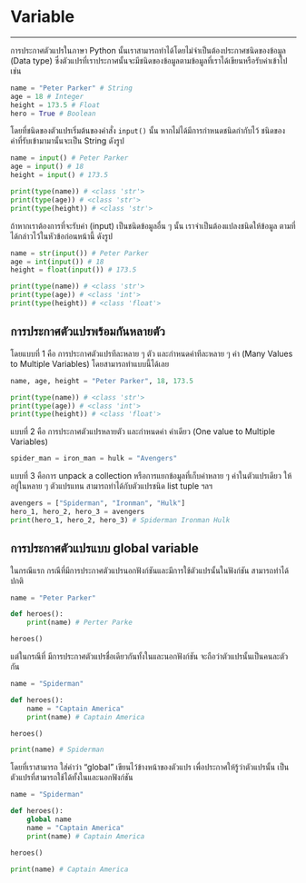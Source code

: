 # Variable

---

การประกาศตัวแปรในภาษา Python นั้นเราสามารถทำได้โดยไม่จำเป็นต้องประกาศชนิดของข้อมูล (Data type) ซึ่งตัวแปรที่เราประกาศนั้นจะมีชนิดของข้อมูลตามข้อมูลที่เราได้เขียนหรือรับค่าเข้าไปเช่น

```python
name = "Peter Parker" # String
age = 18 # Integer
height = 173.5 # Float
hero = True # Boolean
```

โดยที่ชนิดของตัวแปรเริ่มต้นของคำสั่ง ```input()``` นั้น หากไม่ได้มีการกำหนดชนิดกำกับไว้ ชนิดของค่าที่รับเข้ามามานั้นจะเป็น String ดังรูป

```python
name = input() # Peter Parker
age = input() # 18
height = input() # 173.5

print(type(name)) # <class 'str'>
print(type(age)) # <class 'str'>
print(type(height)) # <class 'str'>
```

ถ้าหากเราต้องการที่จะรับค่า (input) เป็นชนิดข้อมูลอื่น ๆ นั้น เราจำเป็นต้องแปลงชนิดให้ข้อมูล ตามที่ได้กล่าวไว้ในหัวข้อก่อนหน้านี้ ดังรูป

```python
name = str(input()) # Peter Parker
age = int(input()) # 18
height = float(input()) # 173.5

print(type(name)) # <class 'str'>
print(type(age)) # <class 'int'>
print(type(height)) # <class 'float'>
```

## การประกาศตัวแปรพร้อมกันหลายตัว
โดยแบบที่ 1 คือ การประกาศตัวแปรทีละหลาย ๆ ตัว และกำหนดค่าทีละหลาย ๆ ค่า (Many Values to Multiple Variables) โดยสามารถทำแบบนี้ได้เลย

```python
name, age, height = "Peter Parker", 18, 173.5

print(type(name)) # <class 'str'>
print(type(age)) # <class 'int'>
print(type(height)) # <class 'float'>
```

แบบที่ 2 คือ การประกาศตัวแปรหลายตัว และกำหนดค่า ค่าเดียว (One value to Multiple Variables)

```python
spider_man = iron_man = hulk = "Avengers"
```

แบบที่ 3 คือการ unpack a collection หรือการแยกข้อมูลที่เก็บค่าหลาย ๆ ค่าในตัวแปรเดียว ให้อยู่ในหลาย ๆ ตัวแปรแทน สามารถทำได้กับตัวแปรชนิด list tuple ฯลฯ

```python
avengers = ["Spiderman", "Ironman", "Hulk"]
hero_1, hero_2, hero_3 = avengers
print(hero_1, hero_2, hero_3) # Spiderman Ironman Hulk
```

## การประกาศตัวแปรแบบ global variable
ในกรณีแรก กรณีที่มีการประกาศตัวแปรนอกฟังก์ชันและมีการใช้ตัวแปรนั้นในฟังก์ชัน สามารถทำได้ปกติ 

```python
name = "Peter Parker"

def heroes():
    print(name) # Perter Parke

heroes()
```

แต่ในกรณีที่ มีการประกาศตัวแปรชื่อเดียวกันทั้งในและนอกฟังก์ชัน จะถือว่าตัวแปรนั้นเป็นคนละตัวกัน 

```python
name = "Spiderman"

def heroes():
    name = "Captain America"
    print(name) # Captain America

heroes()

print(name) # Spiderman
```

โดยที่เราสามารถ ใส่คำว่า “global” เขียนไว้ข้างหน้าของตัวแปร เพื่อประกาศให้รู้ว่าตัวแปรนั้น เป็นตัวแปรที่สามารถใช้ได้ทั้งในและนอกฟังก์ชัน

```python
name = "Spiderman"

def heroes():
    global name
    name = "Captain America"
    print(name) # Captain America

heroes()

print(name) # Captain America
```
